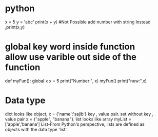# python
x = 5
y = 'abc'
print(x + y)
#Not Possible add number with string Instead ,print(x,y)

# global key word inside function allow use varible out side of the function
  def myFun():
    global x
    x = 5
    print("Number:", x)
myFun()
print("new:",x) 
# Data type
  dict looks like object, x = {'name':'sajib'} key , value pair.
   set without key , value pair x = {"apple", "banana"},
   list looks like array myList = ['apple','banana']
   List-From Python's perspective, lists are defined as objects with the data type 'list'.
